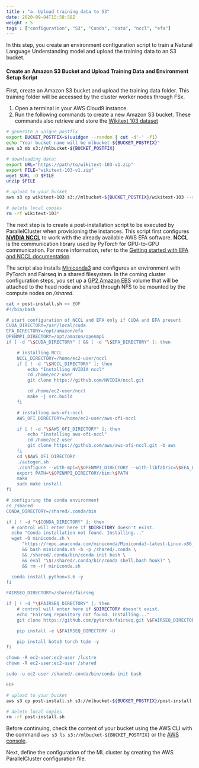 ```yaml
---
title : "a. Upload training data to S3"
date: 2020-09-04T15:58:58Z
weight : 5
tags : ["configuration", "S3", "Conda", "data", "nccl", "efa"]
---
```


In this step, you create an environment configuration script to train a Natural Language Understanding model and upload the training data to an S3 bucket.

#### Create an Amazon S3 Bucket and Upload Training Data and Environment Setup Script

First, create an Amazon S3 bucket and upload the training data folder. This training folder will be accessed by the cluster worker nodes through FSx.

1. Open a terminal in your AWS Cloud9 instance.
2. Run the following commands to create a new Amazon S3 bucket. These commands also retrieve and store the [Wikitext 103 dataset](amazon.com/)

```bash
# generate a unique postfix
export BUCKET_POSTFIX=$(uuidgen --random | cut -d'-' -f1)
echo "Your bucket name will be mlbucket-${BUCKET_POSTFIX}"
aws s3 mb s3://mlbucket-${BUCKET_POSTFIX}

# downloading data:
export URL="https://path/to/wikitext-103-v1.zip"
export FILE="wikitext-103-v1.zip"
wget $URL -O $FILE
unzip $FILE

# upload to your bucket
aws s3 cp wikitext-103 s3://mlbucket-${BUCKET_POSTFIX}/wikitext-103 --recursive

# delete local copies
rm -rf wikitext-103*
```

The next step is to create a post-installation script to be executed by ParallelCluster when provisioning the instances. This script first configures [**NVIDIA NCCL**](https://developer.nvidia.com/nccl) to work with the already available AWS EFA software. **NCCL** is the communication library used by _PyTorch_ for GPU-to-GPU communication. For more information, refer to the [Getting started with EFA and NCCL documentation](https://docs.aws.amazon.com/AWSEC2/latest/UserGuide/efa-start-nccl.html).

The script also installs [Miniconda3](https://docs.conda.io/en/latest/miniconda.html) and configures an environment with PyTorch and Fairseq in a shared filesystem. In the coming cluster configuration steps, you set up a [GP2 Amazon EBS](https://docs.aws.amazon.com/AWSEC2/latest/UserGuide/AmazonEBS.html) volume that will be attached to the head node and shared through NFS to be mounted by the compute nodes on */shared*.

```bash
cat > post-install.sh << EOF
#!/bin/bash

# start configuration of NCCL and EFA only if CUDA and EFA present
CUDA_DIRECTORY=/usr/local/cuda
EFA_DIRECTORY=/opt/amazon/efa
OPENMPI_DIRECTORY=/opt/amazon/openmpi
if [ -d "\$CUDA_DIRECTORY" ] && [ -d "\$EFA_DIRECTORY" ]; then

    # installing NCCL
    NCCL_DIRECTORY=/home/ec2-user/nccl
    if [ ! -d "\$NCCL_DIRECTORY" ]; then
        echo "Installing NVIDIA nccl"
        cd /home/ec2-user
        git clone https://github.com/NVIDIA/nccl.git

        cd /home/ec2-user/nccl
        make -j src.build
    fi

    # installing aws-ofi-nccl
    AWS_OFI_DIRECTORY=/home/ec2-user/aws-ofi-nccl

    if [ ! -d "\$AWS_OFI_DIRECTORY" ]; then
        echo "Installing aws-ofi-nccl"
        cd /home/ec2-user
        git clone https://github.com/aws/aws-ofi-nccl.git -b aws
    fi
    cd \$AWS_OFI_DIRECTORY
    ./autogen.sh
    ./configure --with-mpi=\$OPENMPI_DIRECTORY --with-libfabric=\$EFA_DIRECTORY --with-nccl=\$NCCL_DIRECTORY/build --with-cuda=\$CUDA_DIRECTORY
    export PATH=\$OPENMPI_DIRECTORY/bin:\$PATH
    make
    sudo make install
fi

# configuring the conda environment
cd /shared
CONDA_DIRECTORY=/shared/.conda/bin

if [ ! -d "\$CONDA_DIRECTORY" ]; then
  # control will enter here if $DIRECTORY doesn't exist.
  echo "Conda installation not found. Installing..."
  wget -O miniconda.sh \
      "https://repo.anaconda.com/miniconda/Miniconda3-latest-Linux-x86_64.sh" \
      && bash miniconda.sh -b -p /shared/.conda \
      && /shared/.conda/bin/conda init bash \
      && eval "\$(/shared/.conda/bin/conda shell.bash hook)" \
      && rm -rf miniconda.sh

  conda install python=3.6 -y
fi

FAIRSEQ_DIRECTORY=/shared/fairseq

if [ ! -d "\$FAIRSEQ_DIRECTORY" ]; then
    # control will enter here if $DIRECTORY doesn't exist.
    echo "Fairseq repository not found. Installing..."
    git clone https://github.com/pytorch/fairseq.git \$FAIRSEQ_DIRECTORY

    pip install -e \$FAIRSEQ_DIRECTORY -U

    pip install boto3 torch tqdm -y
fi

chown -R ec2-user:ec2-user /lustre
chown -R ec2-user:ec2-user /shared

sudo -u ec2-user /shared/.conda/bin/conda init bash

EOF

# upload to your bucket
aws s3 cp post-install.sh s3://mlbucket-${BUCKET_POSTFIX}/post-install.sh

# delete local copies
rm -rf post-install.sh
```

Before continuing, check the content of your bucket using the AWS CLI with the command `aws s3 ls s3://mlbucket-${BUCKET_POSTFIX}` or the [AWS console](https://s3.console.aws.amazon.com/s3/).

Next, define the configuration of the ML cluster by creating the AWS ParallelCluster configuration file.
